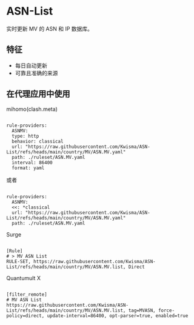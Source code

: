 
# ASN-List
    
实时更新 MV 的 ASN 和 IP 数据库。
    
## 特征
    
- 每日自动更新
- 可靠且准确的来源
    
## 在代理应用中使用
    
mihomo(clash.meta)
   
<pre><code class="language-javascript">
rule-providers:
  ASNMV:
  type: http
  behavior: classical
  url: "https://raw.githubusercontent.com/Kwisma/ASN-List/refs/heads/main/country/MV/ASN.MV.yaml"
  path: ./ruleset/ASN.MV.yaml
  interval: 86400
  format: yaml
</code></pre>

或者

<pre><code class="language-javascript">
rule-providers:
  ASNMV:
  <<: *classical
  url: "https://raw.githubusercontent.com/Kwisma/ASN-List/refs/heads/main/country/MV/ASN.MV.yaml"
  path: ./ruleset/ASN.MV.yaml
</code></pre>
    
Surge
    
<pre><code class="language-javascript">
[Rule]
# > MV ASN List
RULE-SET, https://raw.githubusercontent.com/Kwisma/ASN-List/refs/heads/main/country/MV/ASN.MV.list, Direct
</code></pre>
    
Quantumult X
    
<pre><code class="language-javascript">
[filter_remote]
# MV ASN List
https://raw.githubusercontent.com/Kwisma/ASN-List/refs/heads/main/country/MV/ASN.MV.list, tag=MVASN, force-policy=direct, update-interval=86400, opt-parser=true, enabled=true
</code></pre>
